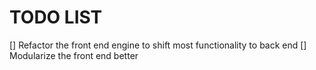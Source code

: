 # TODO LIST


[] Refactor the front end engine to shift most functionality to back end
[] Modularize the front end better
